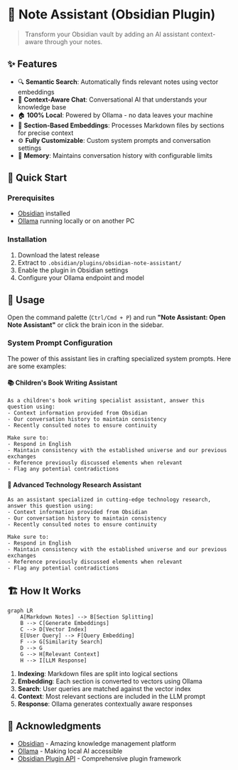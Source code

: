 # 🧠 Note Assistant (Obsidian Plugin)

> Transform your Obsidian vault by adding an AI assistant context-aware through your notes.

## ✨ Features

- 🔍 **Semantic Search**: Automatically finds relevant notes using vector embeddings
- 💬 **Context-Aware Chat**: Conversational AI that understands your knowledge base
- 🏠 **100% Local**: Powered by Ollama - no data leaves your machine
- 📝 **Section-Based Embeddings**: Processes Markdown files by sections for precise context
- ⚙️ **Fully Customizable**: Custom system prompts and conversation settings
- 🧠 **Memory**: Maintains conversation history with configurable limits

## 🚀 Quick Start

### Prerequisites

- [Obsidian](https://obsidian.md/) installed
- [Ollama](https://ollama.ai) running locally or on another PC

### Installation

1. Download the latest release
2. Extract to `.obsidian/plugins/obsidian-note-assistant/`
3. Enable the plugin in Obsidian settings
4. Configure your Ollama endpoint and model

## 📖 Usage

Open the command palette (`Ctrl/Cmd + P`) and run **"Note Assistant: Open Note Assistant"** or click the brain icon in the sidebar.

### System Prompt Configuration

The power of this assistant lies in crafting specialized system prompts. Here are some examples:

#### 📚 Children's Book Writing Assistant
```
As a children's book writing specialist assistant, answer this question using:
- Context information provided from Obsidian
- Our conversation history to maintain consistency
- Recently consulted notes to ensure continuity

Make sure to:
- Respond in English
- Maintain consistency with the established universe and our previous exchanges
- Reference previously discussed elements when relevant
- Flag any potential contradictions
```

#### 🔬 Advanced Technology Research Assistant
```
As an assistant specialized in cutting-edge technology research, answer this question using:
- Context information provided from Obsidian
- Our conversation history to maintain consistency
- Recently consulted notes to ensure continuity

Make sure to:
- Respond in English
- Maintain consistency with the established universe and our previous exchanges
- Reference previously discussed elements when relevant
- Flag any potential contradictions
```

## 🏗️ How It Works

```mermaid
graph LR
    A[Markdown Notes] --> B[Section Splitting]
    B --> C[Generate Embeddings]
    C --> D[Vector Index]
    E[User Query] --> F[Query Embedding]
    F --> G[Similarity Search]
    D --> G
    G --> H[Relevant Context]
    H --> I[LLM Response]
```

1. **Indexing**: Markdown files are split into logical sections
2. **Embedding**: Each section is converted to vectors using Ollama
3. **Search**: User queries are matched against the vector index
4. **Context**: Most relevant sections are included in the LLM prompt
5. **Response**: Ollama generates contextually aware responses

## 🙏 Acknowledgments

- [Obsidian](https://obsidian.md/) - Amazing knowledge management platform
- [Ollama](https://ollama.ai) - Making local AI accessible
- [Obsidian Plugin API](https://github.com/obsidianmd/obsidian-api) - Comprehensive plugin framework


